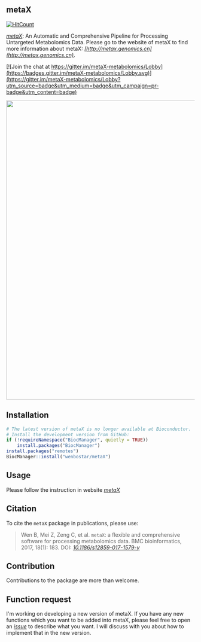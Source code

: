 ## metaX

[![HitCount](http://hits.dwyl.io/wenbostar/metaX.svg)](http://hits.dwyl.io/wenbostar/metaX)


*[metaX](http://metax.genomics.cn)*: An Automatic and Comprehensive Pipeline for Processing Untargeted Metabolomics Data. Please go to the website of metaX to find more information about metaX: *[http://metax.genomics.cn](http://metax.genomics.cn)*.

[![Join the chat at https://gitter.im/metaX-metabolomics/Lobby](https://badges.gitter.im/metaX-metabolomics/Lobby.svg)](https://gitter.im/metaX-metabolomics/Lobby?utm_source=badge&utm_medium=badge&utm_campaign=pr-badge&utm_content=badge)

[<img src="https://github.com/wenbostar/metaX/blob/master/inst/extdata/metaX_pipeline.PNG" width=800 class="center">](https://bmcbioinformatics.biomedcentral.com/articles/10.1186/s12859-017-1579-y)

## Installation

```r
# The latest version of metaX is no longer available at Bioconductor.
# Install the development version from GitHub:
if (!requireNamespace("BiocManager", quietly = TRUE))
    install.packages("BiocManager")
install.packages("remotes")
BiocManager::install("wenbostar/metaX")
```

## Usage

Please follow the instruction in website *[metaX](http://metax.genomics.cn)*

## Citation

To cite the `metaX` package in publications, please use:

> Wen B, Mei Z, Zeng C, et al. `metaX`: a flexible and comprehensive software for processing metabolomics data. BMC bioinformatics, 2017, 18(1): 183. DOI: *[10.1186/s12859-017-1579-y](https://bmcbioinformatics.biomedcentral.com/articles/10.1186/s12859-017-1579-y)*


## Contribution

Contributions to the package are more than welcome. 


## Function request

I'm working on developing a new version of metaX. If you have any new functions which you want to be added into metaX, please feel free to open an *[issue](https://github.com/wenbostar/metaX/issues)* to describe what you want. I will discuss with you about how to implement that in the new version.
